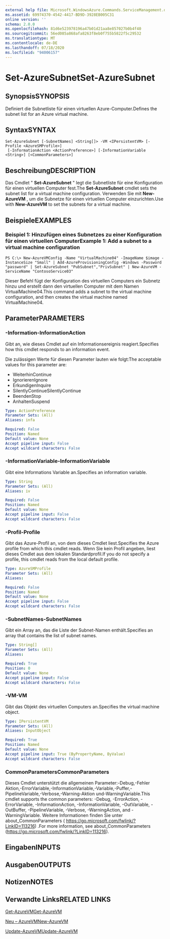 ```yaml
---
external help file: Microsoft.WindowsAzure.Commands.ServiceManagement.dll-Help.xml
ms.assetid: 69974370-4542-4417-BD9D-3928EB005C31
online version: ''
schema: 2.0.0
ms.openlocfilehash: 81d6e523978196a47b01d21aa8e857027b0b4f40
ms.sourcegitcommit: 56ed085a868afa8263f8eb0f755b5822f5c29532
ms.translationtype: MT
ms.contentlocale: de-DE
ms.lasthandoff: 07/18/2020
ms.locfileid: "94006157"
---
```

# <span data-ttu-id="6c275-101">Set-AzureSubnet</span><span class="sxs-lookup"><span data-stu-id="6c275-101">Set-AzureSubnet</span></span>

## <span data-ttu-id="6c275-102">Synopsis</span><span class="sxs-lookup"><span data-stu-id="6c275-102">SYNOPSIS</span></span>
<span data-ttu-id="6c275-103">Definiert die Subnetliste für einen virtuellen Azure-Computer.</span><span class="sxs-lookup"><span data-stu-id="6c275-103">Defines the subnet list for an Azure virtual machine.</span></span>

## <span data-ttu-id="6c275-104">Syntax</span><span class="sxs-lookup"><span data-stu-id="6c275-104">SYNTAX</span></span>

```
Set-AzureSubnet [-SubnetNames] <String[]> -VM <IPersistentVM> [-Profile <AzureSMProfile>]
 [-InformationAction <ActionPreference>] [-InformationVariable <String>] [<CommonParameters>]
```

## <span data-ttu-id="6c275-105">Beschreibung</span><span class="sxs-lookup"><span data-stu-id="6c275-105">DESCRIPTION</span></span>
<span data-ttu-id="6c275-106">Das Cmdlet " **Set-AzureSubnet** " legt die Subnetliste für eine Konfiguration für einen virtuellen Computer fest.</span><span class="sxs-lookup"><span data-stu-id="6c275-106">The **Set-AzureSubnet** cmdlet sets the subnet list for a virtual machine configuration.</span></span>
<span data-ttu-id="6c275-107">Verwenden Sie mit **New-AzureVM** , um die Subnetze für einen virtuellen Computer einzurichten.</span><span class="sxs-lookup"><span data-stu-id="6c275-107">Use with **New-AzureVM** to set the subnets for a virtual machine.</span></span>

## <span data-ttu-id="6c275-108">Beispiele</span><span class="sxs-lookup"><span data-stu-id="6c275-108">EXAMPLES</span></span>

### <span data-ttu-id="6c275-109">Beispiel 1: Hinzufügen eines Subnetzes zu einer Konfiguration für einen virtuellen Computer</span><span class="sxs-lookup"><span data-stu-id="6c275-109">Example 1: Add a subnet to a virtual machine configuration</span></span>
```
PS C:\> New-AzureVMConfig -Name "VirtualMachine04" -ImageName $image -InstanceSize "Small" | Add-AzureProvisioningConfig -Windows -Password "password" | Set-AzureSubnet "PubSubnet","PrivSubnet" | New-AzureVM -ServiceName "ContosoService03"
```

<span data-ttu-id="6c275-110">Dieser Befehl fügt der Konfiguration des virtuellen Computers ein Subnetz hinzu und erstellt dann den virtuellen Computer mit dem Namen VirtualMachine04.</span><span class="sxs-lookup"><span data-stu-id="6c275-110">This command adds a subnet to the virtual machine configuration, and then creates the virtual machine named VirtualMachine04.</span></span>

## <span data-ttu-id="6c275-111">Parameter</span><span class="sxs-lookup"><span data-stu-id="6c275-111">PARAMETERS</span></span>

### <span data-ttu-id="6c275-112">-Information</span><span class="sxs-lookup"><span data-stu-id="6c275-112">-InformationAction</span></span>
<span data-ttu-id="6c275-113">Gibt an, wie dieses Cmdlet auf ein Informationsereignis reagiert.</span><span class="sxs-lookup"><span data-stu-id="6c275-113">Specifies how this cmdlet responds to an information event.</span></span>

<span data-ttu-id="6c275-114">Die zulässigen Werte für diesen Parameter lauten wie folgt:</span><span class="sxs-lookup"><span data-stu-id="6c275-114">The acceptable values for this parameter are:</span></span>

- <span data-ttu-id="6c275-115">Weiterhin</span><span class="sxs-lookup"><span data-stu-id="6c275-115">Continue</span></span>
- <span data-ttu-id="6c275-116">Ignorieren</span><span class="sxs-lookup"><span data-stu-id="6c275-116">Ignore</span></span>
- <span data-ttu-id="6c275-117">Erkundigen</span><span class="sxs-lookup"><span data-stu-id="6c275-117">Inquire</span></span>
- <span data-ttu-id="6c275-118">SilentlyContinue</span><span class="sxs-lookup"><span data-stu-id="6c275-118">SilentlyContinue</span></span>
- <span data-ttu-id="6c275-119">Beenden</span><span class="sxs-lookup"><span data-stu-id="6c275-119">Stop</span></span>
- <span data-ttu-id="6c275-120">Anhalten</span><span class="sxs-lookup"><span data-stu-id="6c275-120">Suspend</span></span>

```yaml
Type: ActionPreference
Parameter Sets: (All)
Aliases: infa

Required: False
Position: Named
Default value: None
Accept pipeline input: False
Accept wildcard characters: False
```

### <span data-ttu-id="6c275-121">-InformationVariable</span><span class="sxs-lookup"><span data-stu-id="6c275-121">-InformationVariable</span></span>
<span data-ttu-id="6c275-122">Gibt eine Informations Variable an.</span><span class="sxs-lookup"><span data-stu-id="6c275-122">Specifies an information variable.</span></span>

```yaml
Type: String
Parameter Sets: (All)
Aliases: iv

Required: False
Position: Named
Default value: None
Accept pipeline input: False
Accept wildcard characters: False
```

### <span data-ttu-id="6c275-123">-Profil</span><span class="sxs-lookup"><span data-stu-id="6c275-123">-Profile</span></span>
<span data-ttu-id="6c275-124">Gibt das Azure-Profil an, von dem dieses Cmdlet liest.</span><span class="sxs-lookup"><span data-stu-id="6c275-124">Specifies the Azure profile from which this cmdlet reads.</span></span>
<span data-ttu-id="6c275-125">Wenn Sie kein Profil angeben, liest dieses Cmdlet aus dem lokalen Standardprofil.</span><span class="sxs-lookup"><span data-stu-id="6c275-125">If you do not specify a profile, this cmdlet reads from the local default profile.</span></span>

```yaml
Type: AzureSMProfile
Parameter Sets: (All)
Aliases: 

Required: False
Position: Named
Default value: None
Accept pipeline input: False
Accept wildcard characters: False
```

### <span data-ttu-id="6c275-126">-SubnetNames</span><span class="sxs-lookup"><span data-stu-id="6c275-126">-SubnetNames</span></span>
<span data-ttu-id="6c275-127">Gibt ein Array an, das die Liste der Subnet-Namen enthält.</span><span class="sxs-lookup"><span data-stu-id="6c275-127">Specifies an array that contains the list of subnet names.</span></span>

```yaml
Type: String[]
Parameter Sets: (All)
Aliases: 

Required: True
Position: 0
Default value: None
Accept pipeline input: False
Accept wildcard characters: False
```

### <span data-ttu-id="6c275-128">-VM</span><span class="sxs-lookup"><span data-stu-id="6c275-128">-VM</span></span>
<span data-ttu-id="6c275-129">Gibt das Objekt des virtuellen Computers an.</span><span class="sxs-lookup"><span data-stu-id="6c275-129">Specifies the virtual machine object.</span></span>

```yaml
Type: IPersistentVM
Parameter Sets: (All)
Aliases: InputObject

Required: True
Position: Named
Default value: None
Accept pipeline input: True (ByPropertyName, ByValue)
Accept wildcard characters: False
```

### <span data-ttu-id="6c275-130">CommonParameters</span><span class="sxs-lookup"><span data-stu-id="6c275-130">CommonParameters</span></span>
<span data-ttu-id="6c275-131">Dieses Cmdlet unterstützt die allgemeinen Parameter:-Debug,-Fehler Aktion,-ErrorVariable,-InformationVariable,-Variable,-Puffer,-PipelineVariable,-Verbose,-Warning-Aktion und-WarningVariable.</span><span class="sxs-lookup"><span data-stu-id="6c275-131">This cmdlet supports the common parameters: -Debug, -ErrorAction, -ErrorVariable, -InformationAction, -InformationVariable, -OutVariable, -OutBuffer, -PipelineVariable, -Verbose, -WarningAction, and -WarningVariable.</span></span> <span data-ttu-id="6c275-132">Weitere Informationen finden Sie unter about_CommonParameters ( https://go.microsoft.com/fwlink/?LinkID=113216) .</span><span class="sxs-lookup"><span data-stu-id="6c275-132">For more information, see about_CommonParameters (https://go.microsoft.com/fwlink/?LinkID=113216).</span></span>

## <span data-ttu-id="6c275-133">Eingaben</span><span class="sxs-lookup"><span data-stu-id="6c275-133">INPUTS</span></span>

## <span data-ttu-id="6c275-134">Ausgaben</span><span class="sxs-lookup"><span data-stu-id="6c275-134">OUTPUTS</span></span>

## <span data-ttu-id="6c275-135">Notizen</span><span class="sxs-lookup"><span data-stu-id="6c275-135">NOTES</span></span>

## <span data-ttu-id="6c275-136">Verwandte Links</span><span class="sxs-lookup"><span data-stu-id="6c275-136">RELATED LINKS</span></span>

[<span data-ttu-id="6c275-137">Get-AzureVM</span><span class="sxs-lookup"><span data-stu-id="6c275-137">Get-AzureVM</span></span>](./Get-AzureVM.md)

[<span data-ttu-id="6c275-138">Neu – AzureVM</span><span class="sxs-lookup"><span data-stu-id="6c275-138">New-AzureVM</span></span>](./New-AzureVM.md)

[<span data-ttu-id="6c275-139">Update-AzureVM</span><span class="sxs-lookup"><span data-stu-id="6c275-139">Update-AzureVM</span></span>](./Update-AzureVM.md)


